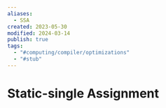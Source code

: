 ```yaml
---
aliases:
  - SSA
created: 2023-05-30
modified: 2024-03-14
publish: true
tags:
  - "#computing/compiler/optimizations"
  - "#stub"
---
```


# Static-single Assignment
